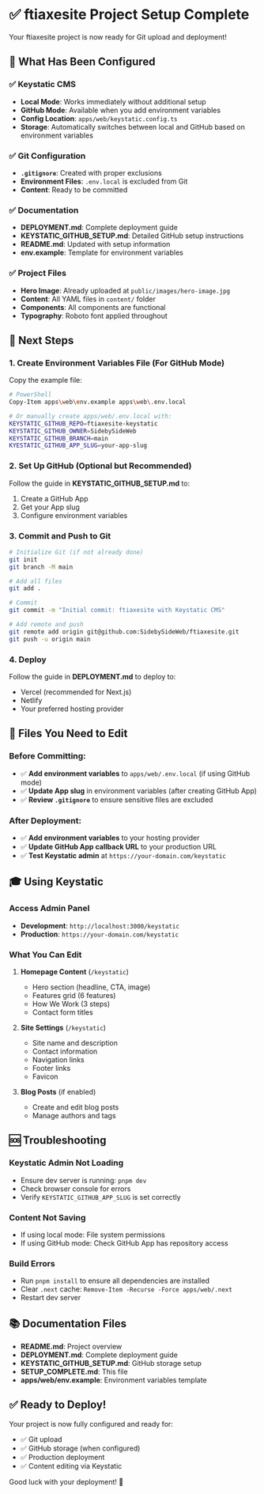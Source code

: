 # ✅ ftiaxesite Project Setup Complete

Your ftiaxesite project is now ready for Git upload and deployment!

## 🎯 What Has Been Configured

### ✅ Keystatic CMS
- **Local Mode**: Works immediately without additional setup
- **GitHub Mode**: Available when you add environment variables
- **Config Location**: `apps/web/keystatic.config.ts`
- **Storage**: Automatically switches between local and GitHub based on environment variables

### ✅ Git Configuration
- **`.gitignore`**: Created with proper exclusions
- **Environment Files**: `.env.local` is excluded from Git
- **Content**: Ready to be committed

### ✅ Documentation
- **DEPLOYMENT.md**: Complete deployment guide
- **KEYSTATIC_GITHUB_SETUP.md**: Detailed GitHub setup instructions
- **README.md**: Updated with setup information
- **env.example**: Template for environment variables

### ✅ Project Files
- **Hero Image**: Already uploaded at `public/images/hero-image.jpg`
- **Content**: All YAML files in `content/` folder
- **Components**: All components are functional
- **Typography**: Roboto font applied throughout

## 🚀 Next Steps

### 1. Create Environment Variables File (For GitHub Mode)

Copy the example file:
```bash
# PowerShell
Copy-Item apps\web\env.example apps\web\.env.local

# Or manually create apps/web/.env.local with:
KEYSTATIC_GITHUB_REPO=ftiaxesite-keystatic
KEYSTATIC_GITHUB_OWNER=SidebySideWeb
KEYSTATIC_GITHUB_BRANCH=main
KYESTATIC_GITHUB_APP_SLUG=your-app-slug
```

### 2. Set Up GitHub (Optional but Recommended)

Follow the guide in **KEYSTATIC_GITHUB_SETUP.md** to:
1. Create a GitHub App
2. Get your App slug
3. Configure environment variables

### 3. Commit and Push to Git

```bash
# Initialize Git (if not already done)
git init
git branch -M main

# Add all files
git add .

# Commit
git commit -m "Initial commit: ftiaxesite with Keystatic CMS"

# Add remote and push
git remote add origin git@github.com:SidebySideWeb/ftiaxesite.git
git push -u origin main
```

### 4. Deploy

Follow the guide in **DEPLOYMENT.md** to deploy to:
- Vercel (recommended for Next.js)
- Netlify
- Your preferred hosting provider

## 📖 Files You Need to Edit

### Before Committing:
- ✅ **Add environment variables** to `apps/web/.env.local` (if using GitHub mode)
- ✅ **Update App slug** in environment variables (after creating GitHub App)
- ✅ **Review `.gitignore`** to ensure sensitive files are excluded

### After Deployment:
- ✅ **Add environment variables** to your hosting provider
- ✅ **Update GitHub App callback URL** to your production URL
- ✅ **Test Keystatic admin** at `https://your-domain.com/keystatic`

## 🎓 Using Keystatic

### Access Admin Panel
- **Development**: `http://localhost:3000/keystatic`
- **Production**: `https://your-domain.com/keystatic`

### What You Can Edit
1. **Homepage Content** (`/keystatic`)
   - Hero section (headline, CTA, image)
   - Features grid (6 features)
   - How We Work (3 steps)
   - Contact form titles

2. **Site Settings** (`/keystatic`)
   - Site name and description
   - Contact information
   - Navigation links
   - Footer links
   - Favicon

3. **Blog Posts** (if enabled)
   - Create and edit blog posts
   - Manage authors and tags

## 🆘 Troubleshooting

### Keystatic Admin Not Loading
- Ensure dev server is running: `pnpm dev`
- Check browser console for errors
- Verify `KEYSTATIC_GITHUB_APP_SLUG` is set correctly

### Content Not Saving
- If using local mode: File system permissions
- If using GitHub mode: Check GitHub App has repository access

### Build Errors
- Run `pnpm install` to ensure all dependencies are installed
- Clear `.next` cache: `Remove-Item -Recurse -Force apps/web/.next`
- Restart dev server

## 📚 Documentation Files

- **README.md**: Project overview
- **DEPLOYMENT.md**: Complete deployment guide
- **KEYSTATIC_GITHUB_SETUP.md**: GitHub storage setup
- **SETUP_COMPLETE.md**: This file
- **apps/web/env.example**: Environment variables template

## ✅ Ready to Deploy!

Your project is now fully configured and ready for:
- ✅ Git upload
- ✅ GitHub storage (when configured)
- ✅ Production deployment
- ✅ Content editing via Keystatic

Good luck with your deployment! 🚀
